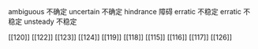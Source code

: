 




ambiguous 不确定
uncertain 不确定
hindrance 障碍
erratic 不稳定
erratic 不稳定
unsteady 不稳定

[[120]]
[[122]]
[[123]]
[[124]]
[[119]]
[[118]]
[[115]]
[[116]]
[[117]]
[[126]]